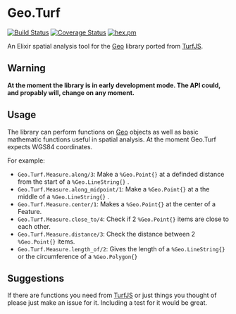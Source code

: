 # Geo.Turf
[![Build Status](https://www.travis-ci.org/JonGretar/GeoTurf.svg?branch=master)](https://www.travis-ci.org/JonGretar/GeoTurf)
[![Coverage Status](https://coveralls.io/repos/github/JonGretar/GeoTurf/badge.svg?branch=master)](https://coveralls.io/github/JonGretar/GeoTurf?branch=master)
[![hex.pm](https://img.shields.io/hexpm/v/geo_turf.svg)](https://hex.pm/packages/geo_turf)


An Elixir spatial analysis tool for the [Geo](https://github.com/bryanjos/geo) library ported from [TurfJS](http://turfjs.org/).

## Warning

**At the moment the library is in early development mode. The API could, and propably will, change on any moment.**

## Usage

The library can perform functions on [Geo](https://github.com/bryanjos/geo) objects as well as basic mathematic functions useful in spatial analysis. At the moment Geo.Turf expects WGS84 coordinates.

For example:

  * `Geo.Turf.Measure.along/3`: Make a `%Geo.Point{}` at a definded distance from the start of a `%Geo.LineString{}` .
  * `Geo.Turf.Measure.along_midpoint/1`: Make a `%Geo.Point{}` at a the middle of a `%Geo.LineString{}` .
  * `Geo.Turf.Measure.center/1`: Makes a `%Geo.Point{}` at the center of a Feature.
  * `Geo.Turf.Measure.close_to/4`: Check if 2 `%Geo.Point{}` items are close to each other.
  * `Geo.Turf.Measure.distance/3`: Check the distance between 2 `%Geo.Point{}` items.
  * `Geo.Turf.Measure.length_of/2`: Gives the length of a `%Geo.LineString{}` or the circumference of a `%Geo.Polygon{}`

## Suggestions

If there are functions you need from [TurfJS](http://turfjs.org/) or just things you thought of please just make an issue for it. Including a test for it would be great.